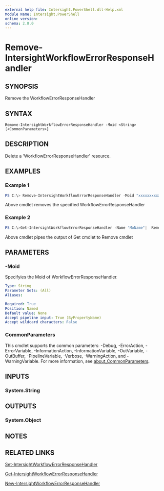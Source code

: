 ```yaml
---
external help file: Intersight.PowerShell.dll-Help.xml
Module Name: Intersight.PowerShell
online version:
schema: 2.0.0
---
```


# Remove-IntersightWorkflowErrorResponseHandler

## SYNOPSIS
Remove the WorkflowErrorResponseHandler

## SYNTAX

```
Remove-IntersightWorkflowErrorResponseHandler -Moid <String> [<CommonParameters>]
```

## DESCRIPTION
Delete a &apos;WorkflowErrorResponseHandler&apos; resource.

## EXAMPLES

### Example 1
```powershell
PS C:\> Remove-IntersightWorkflowErrorResponseHandler -Moid "xxxxxxxxxxxxxxxxxxxxxxxxxxx"
```
Above cmdlet removes the specified WorkflowErrorResponseHandler 

### Example 2
```powershell
PS C:\>Get-IntersightWorkflowErrorResponseHandler -Name "MoName"|  Remove-IntersightWorkflowErrorResponseHandler
```
Above cmdlet pipes the output of Get cmdlet to Remove cmdlet

## PARAMETERS

### -Moid
Specifyies the Moid of WorkflowErrorResponseHandler.

```yaml
Type: String
Parameter Sets: (All)
Aliases:

Required: True
Position: Named
Default value: None
Accept pipeline input: True (ByPropertyName)
Accept wildcard characters: False
```

### CommonParameters
This cmdlet supports the common parameters: -Debug, -ErrorAction, -ErrorVariable, -InformationAction, -InformationVariable, -OutVariable, -OutBuffer, -PipelineVariable, -Verbose, -WarningAction, and -WarningVariable. For more information, see [about_CommonParameters](http://go.microsoft.com/fwlink/?LinkID=113216).

## INPUTS

### System.String

## OUTPUTS

### System.Object
## NOTES

## RELATED LINKS

[Set-IntersightWorkflowErrorResponseHandler](./Set-IntersightWorkflowErrorResponseHandler.md)

[Get-IntersightWorkflowErrorResponseHandler](./Get-IntersightWorkflowErrorResponseHandler.md)

[New-IntersightWorkflowErrorResponseHandler](./New-IntersightWorkflowErrorResponseHandler.md)

